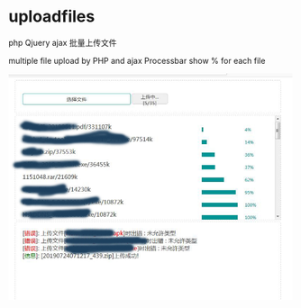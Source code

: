 # uploadfiles
php Qjuery ajax 批量上传文件

multiple file upload by PHP and ajax
Processbar show % for each file

![运行截图](https://github.com/share4318/uploadfiles/blob/master/screenshot.jpg)
